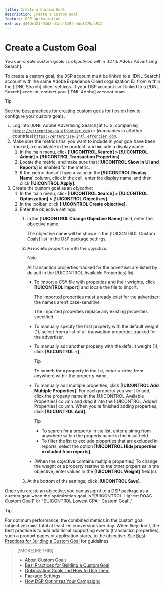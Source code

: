 ```yaml
---
title: Create a Custom Goal
description: Create a Custom Goal
feature: DSP Optimization
exl-id: 440ded21-92d3-41ad-839f-ebc8376aa932
---
```

# Create a Custom Goal

 You can create custom goals as *objectives* within [!DNL Adobe Advertising Search].

To create a custom goal, the DSP account must be linked to a [!DNL Search] account with the same Adobe Experience Cloud organization ID, from within the [!DNL Search] client settings. If your DSP account isn't linked to a [!DNL Search] account, contact your [!DNL Adobe] account team.

>[!TIP]
>
>See the [best practices for creating custom goals](custom-goal-best-practices.md) for tips on how to configure your custom goals.

1. Log into [!DNL Adobe Advertising Search] at (U.S. companies) [`https://enterprise-na.efrontier.com`](https://enterprise-na.efrontier.com) or (companies in all other countries) [`https://enterprise-intl.efrontier.com`](https://enterprise-intl.efrontier.com).
1. Make sure the metrics that you want to include in your goal have been tracked, are available in the product, and include a display name:
    1. In the main menu, click **[!UICONTROL Search] > [!UICONTROL Admin] > [!UICONTROL Transaction Properties]**.
    1. Locate the metric, and make sure that **[!UICONTROL Show in UI and Reports]** is enabled for the metric.
    1. If the metric doesn't have a value in the **[!UICONTROL Display Name]** column, click in the cell, enter the display name, and then click **[!UICONTROL Apply].**
1. Create the custom goal as an *objective*:
    1. In the main menu, click **[!UICONTROL Search] > [!UICONTROL Optimization] > [!UICONTROL Objectives]**.
    1. In the toolbar, click **[!UICONTROL Create objective].**
    1. Enter the objective settings:
        1. In the **[!UICONTROL Change Objective Name]** field, enter the objective name.

           The objective name will be shown in the [!UICONTROL Custom Goals] list in the DSP package settings.

        1. Associate properties with the objective:
        
           >[!NOTE]
           >
           > All transaction properties tracked for the advertiser are listed by default in the [!UICONTROL Available Properties] list.

            * To import a CSV file with properties and their weights, click **[!UICONTROL Import]** and locate the file to import.
            
               The imported properties must already exist for the advertiser; the names aren't case-sensitive.
               
               The imported properties replace any existing properties specified.
               
            * To manually specify the first property with the default weight (1), select from a list of all transaction properties tracked for the advertiser.
            
            * To manually add another property with the default weight (1), click **[!UICONTROL +]** .

               >[!TIP]
               >
               > To search for a property in the list, enter a string from anywhere within the property name.

            * To manually add multiple properties, click **[!UICONTROL Add Multiple Properties].** For each property you want to add, click the property name in the [!UICONTROL Available Properties] column and drag it into the [!UICONTROL Added Properties] column. When you're finished adding properties, click **[!UICONTROL Add]**.

               >[!TIP]
               >
               >* To search for a property in the list, enter a string from anywhere within the property name in the input field.
               >* To filter the list to exclude properties that are excluded in reports, select the option **[!UICONTROL Hide properties excluded from reports].**
               
            * (When the objective contains multiple properties) To change the weight of a property relative to the other properties in the objective, enter values in the **[!UICONTROL Weight]** field(s).
            
        1. At the bottom of the settings, click **[!UICONTROL Save]**.

Once you create an objective, you can assign it to a DSP package as a custom goal when the optimization goal is "[!UICONTROL Highest ROAS - Custom Goal]" or "[!UICONTROL Lowest CPA - Custom Goal]."

>[!TIP]
>
>For optimum performance, the combined metrics in the custom goal (objective) must total at least ten conversions per day. When they don't, the best practice is to add additional supporting events (transaction properties), such a product pages or application starts, to the objective. See [Best Practices for Building a Custom Goal](custom-goal-best-practices.md) for guidelines.

>[!MORELIKETHIS]
>
>* [About Custom Goals](custom-goal-about.md)
>* [Best Practices for Building a Custom Goal](custom-goal-best-practices.md)
>* [Optimization Goals and How to Use Them](optimization-goals.md)
>* [Package Settings](/help/dsp/campaign-management/packages/package-settings.md)
> * [How DSP Optimizes Your Campaigns](optimization-how-dsp-optimizes-campaigns.md)
